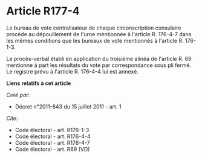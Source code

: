 # Article R177-4

Le bureau de vote centralisateur de chaque circonscription consulaire procède au dépouillement de l'urne mentionnée à
l'article R. 176-4-7 dans les mêmes conditions que les bureaux de vote mentionnés à l'article R. 176-1-3. 

Le procès-verbal établi en application du troisième alinéa de l'article R. 69 mentionne à part les résultats du vote par
correspondance sous pli fermé. Le registre prévu à l'article R. 176-4-4 lui est annexé.

**Liens relatifs à cet article**

_Créé par_:

  - Décret n°2011-843 du 15 juillet 2011 - art. 1

_Cite_:

  - Code électoral - art. R176-1-3
  - Code électoral - art. R176-4-4
  - Code électoral - art. R176-4-7
  - Code électoral - art. R69 (VD)

